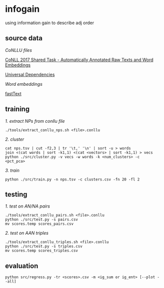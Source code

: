 # infogain
using information gain to describe adj order

## source data

*CoNLLU files*

[CoNLL 2017 Shared Task - Automatically Annotated Raw Texts and Word Embeddings](https://lindat.mff.cuni.cz/repository/xmlui/handle/11234/1-1989)

[Universal Dependencies](https://github.com/UniversalDependencies)

*Word embeddings*

[fastText](https://fasttext.cc/docs/en/crawl-vectors.html)


## training
*1. extract NPs from conllu file*
```{bash}
./tools/extract_conllu_nps.sh <file>.conllu
```

*2. cluster*
```{bash}
cat nps.tsv | cut -f2,3 | tr '\t,' '\n' | sort -u > words
join <(cat words | sort -k1,1) <(cat <vectors> | sort -k1,1) > vecs
python ./src/cluster.py -v vecs -w words -k <num_clusters> -c <pct_pca>
```

*3. train*
```{bash}
python ./src/train.py -n nps.tsv -c clusters.csv -fn 20 -fl 2
```

## testing

*1. test on AN/NA pairs*
```{bash}
./tools/extract_conllu_pairs.sh <file>.conllu
python ./src/test.py -s pairs.csv
mv scores.temp scores_pairs.csv
```

*2. test on AAN triples*
```{bash}
./tools/extract_conllu_triples.sh <file>.conllu
python ./src/test.py -s triples.csv
mv scores.temp scores_triples.csv
```

## evaluation
```{bash}
python src/regress.py -tr <scores>.csv -m <ig_sum or ig_ent> [--plot --all]
```
